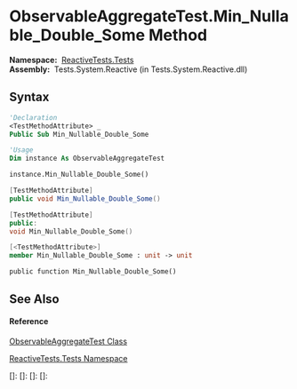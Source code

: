 # ObservableAggregateTest.Min\_Nullable\_Double\_Some Method

**Namespace:**  [ReactiveTests.Tests](ReactiveTests.Tests\ReactiveTests.Tests.md)  
**Assembly:**  Tests.System.Reactive (in Tests.System.Reactive.dll)

## Syntax

```vb
'Declaration
<TestMethodAttribute> _
Public Sub Min_Nullable_Double_Some
```

```vb
'Usage
Dim instance As ObservableAggregateTest

instance.Min_Nullable_Double_Some()
```

```csharp
[TestMethodAttribute]
public void Min_Nullable_Double_Some()
```

```c++
[TestMethodAttribute]
public:
void Min_Nullable_Double_Some()
```

```fsharp
[<TestMethodAttribute>]
member Min_Nullable_Double_Some : unit -> unit 
```

```jscript
public function Min_Nullable_Double_Some()
```

## See Also

#### Reference

[ObservableAggregateTest Class](ObservableAggregateTest\ObservableAggregateTest.md)

[ReactiveTests.Tests Namespace](ReactiveTests.Tests\ReactiveTests.Tests.md)

[]: 
[]: 
[]: 
[]: 
